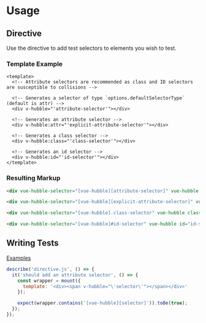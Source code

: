 # Usage

## Directive

Use the directive to add test selectors to elements you wish to test.

### Template Example

```vue
<template>
  <!-- Attribute selectors are recommended as class and ID selectors are susceptible to collisions -->

  <!-- Generates a selector of type `options.defaultSelectorType` (default is attr) -->
  <div v-hubble="'attribute-selector'"></div>

  <!-- Generates an attribute selector -->
  <div v-hubble:attr="'explicit-attribute-selector'"></div>

  <!-- Generates a class selector -->
  <div v-hubble:class="'class-selector'"></div>

  <!-- Generates an id selector -->
  <div v-hubble:id="'id-selector'"></div>
</template>
```

### Resulting Markup

```html
<div vue-hubble-selector="[vue-hubble][attribute-selector]" vue-hubble attribute-selector></div>

<div vue-hubble-selector="[vue-hubble][explicit-attribute-selector]" vue-hubble explicit-attribute-selector></div>

<div vue-hubble-selector="[vue-hubble].class-selector" vue-hubble class="class-selector"></div>

<div vue-hubble-selector="[vue-hubble]#id-selector" vue-hubble id="id-selector"></div>
```

## Writing Tests

[Examples](https://github.com/crishellco/vue-hubble/blob/master/plugin/src/directive.spec.js)

```javascript
describe('directive.js', () => {
  it('should add an attribute selector', () => {
    const wrapper = mount({
      template: '<div><span v-hubble="\'selector\'"></span></div>'
    });

    expect(wrapper.contains('[vue-hubble][selector]')).toBe(true);
  });
});
```

